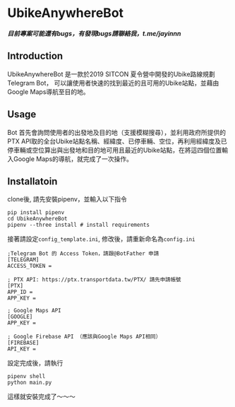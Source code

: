 # UbikeAnywhereBot

***目前專案可能還有bugs，有發現bugs請聯絡我，t.me/jayinnn***

## Introduction
UbikeAnywhereBot 是一款於2019 SITCON 夏令營中開發的Ubike路線規劃Telegram Bot，
可以讓使用者快速的找到最近的且可用的Ubike站點，並藉由Google Maps導航至目的地。

## Usage
Bot 首先會詢問使用者的出發地及目的地（支援模糊搜尋），並利用政府所提供的PTX API取的全台Ubike站點名稱、經緯度、已停車輛、空位，再利用經緯度及已停車輛或空位算出與出發地和目的地可用且最近的Ubike站點，在將這四個位置輸入Google Maps的導航，就完成了一次操作。

## Installatoin
clone後, 請先安裝pipenv，並輸入以下指令
```
pip install pipenv
cd UbikeAnywhereBot
pipenv --three install # install requirements
```

接著請設定`config_template.ini`, 修改後，請重新命名為`config.ini`


```
;Telegram Bot 的 Access Token，請跟@BotFather 申請
[TELEGRAM]
ACCESS_TOKEN = 

; PTX API: https://ptx.transportdata.tw/PTX/ 請先申請帳號
[PTX]
APP_ID = 
APP_KEY = 

; Google Maps API
[GOOGLE]
APP_KEY = 

; Google Firebase API （應該與Google Maps API相同）
[FIREBASE]
API_KEY = 
```

設定完成後，請執行
```
pipenv shell
python main.py
```
這樣就安裝完成了～～～

